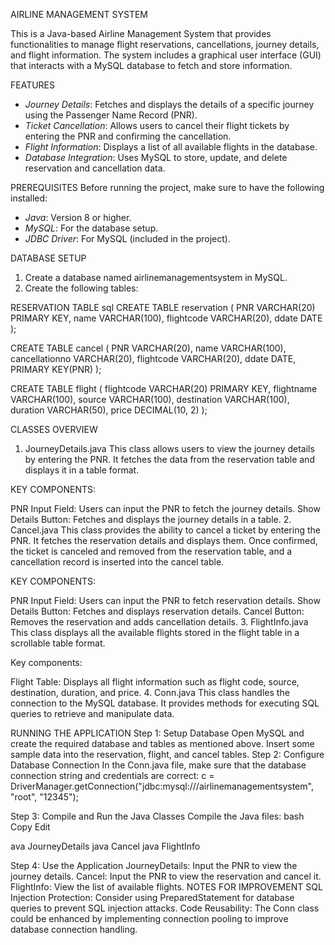 AIRLINE MANAGEMENT SYSTEM

This is a Java-based Airline Management System that provides functionalities to manage flight reservations, cancellations, journey details, and flight information. The system includes a graphical user interface (GUI) that interacts with a MySQL database to fetch and store information.

FEATURES
- *Journey Details*: Fetches and displays the details of a specific journey using the Passenger Name Record (PNR).
- *Ticket Cancellation*: Allows users to cancel their flight tickets by entering the PNR and confirming the cancellation.
- *Flight Information*: Displays a list of all available flights in the database.
- *Database Integration*: Uses MySQL to store, update, and delete reservation and cancellation data.

PREREQUISITES
Before running the project, make sure to have the following installed:

- *Java*: Version 8 or higher.
- *MySQL*: For the database setup.
- *JDBC Driver*: For MySQL (included in the project).



DATABASE SETUP

1. Create a database named airlinemanagementsystem in MySQL.
2. Create the following tables:

RESERVATION TABLE
sql
CREATE TABLE reservation (
    PNR VARCHAR(20) PRIMARY KEY,
    name VARCHAR(100),
    flightcode VARCHAR(20),
    ddate DATE
);

CREATE TABLE cancel (
    PNR VARCHAR(20),
    name VARCHAR(100),
    cancellationno VARCHAR(20),
    flightcode VARCHAR(20),
    ddate DATE,
    PRIMARY KEY(PNR)
);

CREATE TABLE flight (
    flightcode VARCHAR(20) PRIMARY KEY,
    flightname VARCHAR(100),
    source VARCHAR(100),
    destination VARCHAR(100),
    duration VARCHAR(50),
    price DECIMAL(10, 2)
);

CLASSES OVERVIEW
1. JourneyDetails.java
This class allows users to view the journey details by entering the PNR. It fetches the data from the reservation table and displays it in a table format.

KEY COMPONENTS:

PNR Input Field: Users can input the PNR to fetch the journey details.
Show Details Button: Fetches and displays the journey details in a table.
2. Cancel.java
This class provides the ability to cancel a ticket by entering the PNR. It fetches the reservation details and displays them. Once confirmed, the ticket is canceled and removed from the reservation table, and a cancellation record is inserted into the cancel table.

KEY COMPONENTS:

PNR Input Field: Users can input the PNR to fetch reservation details.
Show Details Button: Fetches and displays reservation details.
Cancel Button: Removes the reservation and adds cancellation details.
3. FlightInfo.java
This class displays all the available flights stored in the flight table in a scrollable table format.

Key components:

Flight Table: Displays all flight information such as flight code, source, destination, duration, and price.
4. Conn.java
This class handles the connection to the MySQL database. It provides methods for executing SQL queries to retrieve and manipulate data.

RUNNING THE APPLICATION
Step 1: Setup Database
Open MySQL and create the required database and tables as mentioned above.
Insert some sample data into the reservation, flight, and cancel tables.
Step 2: Configure Database Connection
In the Conn.java file, make sure that the database connection string and credentials are correct:
 c = DriverManager.getConnection("jdbc:mysql:///airlinemanagementsystem", "root", "12345");

Step 3: Compile and Run the Java Classes
Compile the Java files:
bash
Copy
Edit

ava JourneyDetails
java Cancel
java FlightInfo

Step 4: Use the Application
JourneyDetails: Input the PNR to view the journey details.
Cancel: Input the PNR to view the reservation and cancel it.
FlightInfo: View the list of available flights.
NOTES FOR IMPROVEMENT
SQL Injection Protection: Consider using PreparedStatement for database queries to prevent SQL injection attacks.
Code Reusability: The Conn class could be enhanced by implementing connection pooling to improve database connection handling.

    

